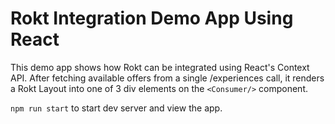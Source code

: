 # Rokt Integration Demo App Using React
This demo app shows how Rokt can be integrated using React's Context API. After fetching available offers from a single /experiences call, it renders a Rokt Layout into one of 3 div elements on the `<Consumer/>` component.

`npm run start` to start dev server and view the app. 
